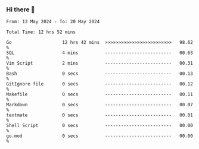 ### Hi there 👋

<!--
**zhumeme/zhumeme** is a ✨ _special_ ✨ repository because its `README.md` (this file) appears on your GitHub profile.

Here are some ideas to get you started:

- 🔭 I’m currently working on ...
- 🌱 I’m currently learning ...
- 👯 I’m looking to collaborate on ...
- 🤔 I’m looking for help with ...
- 💬 Ask me about ...
- 📫 How to reach me: ...
- 😄 Pronouns: ...
- ⚡ Fun fact: ...
-->

<!--START_SECTION:waka-->

```all_time
From: 13 May 2024 - To: 20 May 2024

Total Time: 12 hrs 52 mins

Go                   12 hrs 42 mins  >>>>>>>>>>>>>>>>>>>>>>>>>   98.62 %
SQL                  4 mins          -------------------------   00.63 %
Vim Script           2 mins          -------------------------   00.31 %
Bash                 0 secs          -------------------------   00.13 %
GitIgnore file       0 secs          -------------------------   00.12 %
Makefile             0 secs          -------------------------   00.11 %
Markdown             0 secs          -------------------------   00.07 %
textmate             0 secs          -------------------------   00.01 %
Shell Script         0 secs          -------------------------   00.00 %
go.mod               0 secs          -------------------------   00.00 %
```

<!--END_SECTION:waka-->
